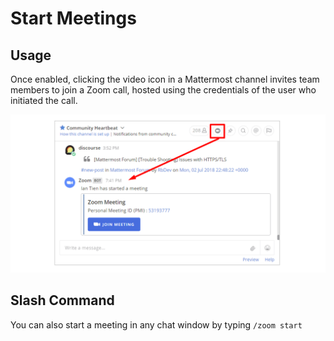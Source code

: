 # Start Meetings

## Usage

Once enabled, clicking the video icon in a Mattermost channel invites team members to join a Zoom call, hosted using the credentials of the user who initiated the call.

![](../.gitbook/assets/42196048-af54d2b8-7e30-11e8-80a0-5e160ae06f03%20%281%29.png)

## Slash Command

You can also start a meeting in any chat window by typing `/zoom start`

